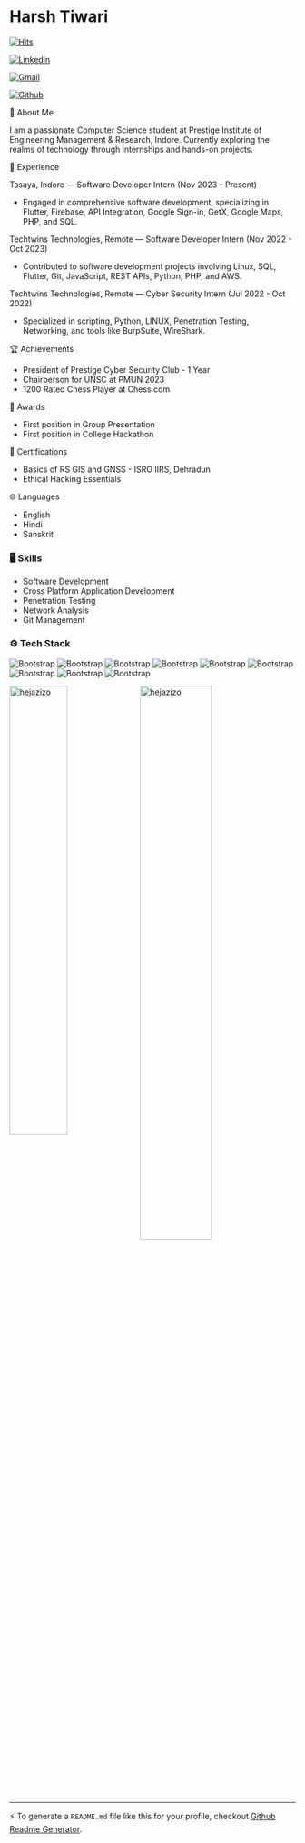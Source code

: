 # Harsh Tiwari

[![Hits](https://hits.seeyoufarm.com/api/count/incr/badge.svg?url=https%3A%2F%2Fgithub.com%2Fhejazizo%2Fhejazizo&count_bg=%2379C83D&title_bg=%23555555&icon=&icon_color=%23E7E7E7&title=Profile+Views&edge_flat=false)](https://hits.seeyoufarm.com)

[![Linkedin](https://img.shields.io/badge/-LinkedIn-blue?style=flat&logo=Linkedin&logoColor=white)](https://www.linkedin.com/in/harsh-tiwari-a65406179/)

[![Gmail](https://img.shields.io/badge/-Gmail-c14438?style=flat&logo=Gmail&logoColor=white)](mailto:harshtiwari0586@gmail.com)

[![Github](https://img.shields.io/github/followers/harshtiwari0627?label=Follow&style=social)](https://github.com/harshtiwari0627)

🚀 About Me

I am a passionate Computer Science student at Prestige Institute of Engineering Management & Research, Indore. Currently exploring the realms of technology through internships and hands-on projects.

💼 Experience

Tasaya, Indore — Software Developer Intern (Nov 2023 - Present)

- Engaged in comprehensive software development, specializing in Flutter, Firebase, API Integration, Google Sign-in, GetX, Google Maps, PHP, and SQL.

Techtwins Technologies, Remote — Software Developer Intern (Nov 2022 - Oct 2023)

- Contributed to software development projects involving Linux, SQL, Flutter, Git, JavaScript, REST APIs, Python, PHP, and AWS.

Techtwins Technologies, Remote — Cyber Security Intern (Jul 2022 - Oct 2022)

- Specialized in scripting, Python, LINUX, Penetration Testing, Networking, and tools like BurpSuite, WireShark.

🏆 Achievements

- President of Prestige Cyber Security Club - 1 Year
- Chairperson for UNSC at PMUN 2023
- 1200 Rated Chess Player at Chess.com

 🏅 Awards

- First position in Group Presentation
- First position in College Hackathon

 📜 Certifications

- Basics of RS GIS and GNSS - ISRO IIRS, Dehradun
- Ethical Hacking Essentials

🌐 Languages

- English
- Hindi
- Sanskrit

### 🖥 Skills

- Software Development
- Cross Platform Application Development
- Penetration Testing
- Network Analysis
- Git Management

### ⚙️ Tech Stack

![Bootstrap](https://img.shields.io/badge/-C%2B%2B-05122A?style=flat-square&logo=C++&color=353535) ![Bootstrap](https://img.shields.io/badge/-Flutter%20Framework-05122A?style=flat-square&logo=Flutter-Framework&color=353535) ![Bootstrap](https://img.shields.io/badge/-Python-05122A?style=flat-square&logo=Python&color=353535) ![Bootstrap](https://img.shields.io/badge/-SQL-05122A?style=flat-square&logo=SQL&color=353535) ![Bootstrap](https://img.shields.io/badge/-Git-05122A?style=flat-square&logo=Git&color=353535) ![Bootstrap](https://img.shields.io/badge/-GitHub-05122A?style=flat-square&logo=GitHub&color=353535) ![Bootstrap](https://img.shields.io/badge/-Dart-05122A?style=flat-square&logo=Dart&color=353535) ![Bootstrap](https://img.shields.io/badge/-JavaScript-05122A?style=flat-square&logo=JavaScript&color=353535) ![Bootstrap](https://img.shields.io/badge/-Linux-05122A?style=flat-square&logo=Linux&color=353535)

<div>
  <img width="45%" align="left" src="https://github-readme-stats.vercel.app/api/top-langs?username=hejazizo&show_icons=true&locale=en&layout=compact" alt="hejazizo" />
  <img width="50%"  src="https://github-readme-streak-stats.herokuapp.com/?user=hejazizo&" alt="hejazizo" />
</div>


---
:zap: To generate a `README.md` file like this for your profile, checkout [Github Readme Generator](https://hejazizo-github-profile-readme-srcstreamlit-app-i6skm7.streamlit.app/).
